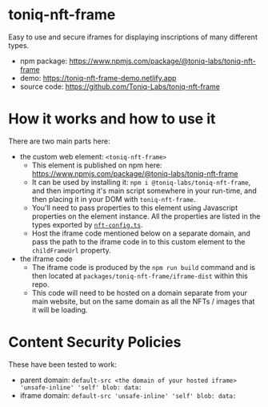 # toniq-nft-frame

Easy to use and secure iframes for displaying inscriptions of many different types.

-   npm package: https://www.npmjs.com/package/@toniq-labs/toniq-nft-frame
-   demo: https://toniq-nft-frame-demo.netlify.app
-   source code: https://github.com/Toniq-Labs/toniq-nft-frame

# How it works and how to use it

There are two main parts here:

-   the custom web element: `<toniq-nft-frame>`
    -   This element is published on npm here: https://www.npmjs.com/package/@toniq-labs/toniq-nft-frame
    -   It can be used by installing it: `npm i @toniq-labs/toniq-nft-frame`, and then importing it's main script somewhere in your run-time, and then placing it in your DOM with `toniq-nft-frame`.
    -   You'll need to pass properties to this element using Javascript properties on the element instance. All the properties are listed in the types exported by [`nft-config.ts`](https://github.com/Toniq-Labs/toniq-nft-frame/tree/dev/packages/toniq-nft-frame/src/nft-config.ts).
    -   Host the iframe code mentioned below on a separate domain, and pass the path to the iframe code in to this custom element to the `childFrameUrl` property.
-   the iframe code
    -   The iframe code is produced by the `npm run build` command and is then located at `packages/toniq-nft-frame/iframe-dist` within this repo.
    -   This code will need to be hosted on a domain separate from your main website, but on the same domain as all the NFTs / images that it will be loading.

# Content Security Policies

These have been tested to work:

-   parent domain: `default-src <the domain of your hosted iframe> 'unsafe-inline' 'self' blob: data:`
-   iframe domain: `default-src 'unsafe-inline' 'self' blob: data:`
